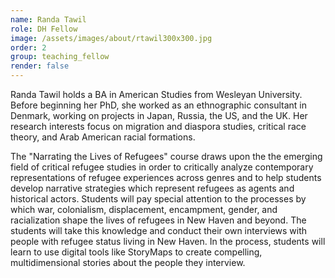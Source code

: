```yaml
---
name: Randa Tawil
role: DH Fellow
image: /assets/images/about/rtawil300x300.jpg
order: 2
group: teaching_fellow
render: false
---
```


Randa Tawil holds a BA in American Studies from Wesleyan University. Before beginning her PhD, she worked as an ethnographic consultant in Denmark, working on projects in Japan, Russia, the US, and the UK. Her research interests focus on migration and diaspora studies, critical race theory, and Arab American racial formations.

The "Narrating the Lives of Refugees" course draws upon the the emerging field of critical refugee studies in order to critically analyze contemporary representations of refugee experiences across genres and to help students develop narrative strategies which represent refugees as agents and historical actors. Students will pay special attention to the processes by which war, colonialism, displacement, encampment, gender, and racialization shape the lives of refugees in New Haven and beyond. The students will take this knowledge and conduct their own interviews with people with refugee status living in New Haven. In the process, students will learn to use digital tools like StoryMaps to create compelling, multidimensional stories about the people they interview.  